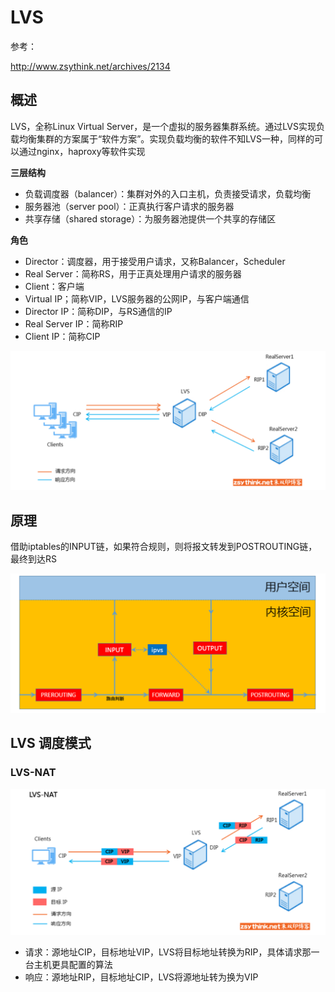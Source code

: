 # LVS

参考：

http://www.zsythink.net/archives/2134

## 概述

LVS，全称Linux Virtual Server，是一个虚拟的服务器集群系统。通过LVS实现负载均衡集群的方案属于“软件方案”。实现负载均衡的软件不知LVS一种，同样的可以通过nginx，haproxy等软件实现

**三层结构**

- 负载调度器（balancer）：集群对外的入口主机，负责接受请求，负载均衡
- 服务器池（server pool）：正真执行客户请求的服务器
- 共享存储（shared storage）：为服务器池提供一个共享的存储区

**角色**

- Director：调度器，用于接受用户请求，又称Balancer，Scheduler
- Real Server：简称RS，用于正真处理用户请求的服务器
- Client：客户端
- Virtual IP；简称VIP，LVS服务器的公网IP，与客户端通信
- Director IP：简称DIP，与RS通信的IP
- Real Server IP：简称RIP
- Client IP：简称CIP

<img src="..\..\imgs\_LVS\Snipaste_2020-11-22_13-40-23.png"/>

## 原理

借助iptables的INPUT链，如果符合规则，则将报文转发到POSTROUTING链，最终到达RS

<img src="..\..\imgs\_LVS\Snipaste_2020-11-22_17-47-05.png"/>

## LVS 调度模式

### LVS-NAT

<img src="..\..\imgs\_LVS\Snipaste_2020-11-22_13-50-25.png"/>

- 请求：源地址CIP，目标地址VIP，LVS将目标地址转换为RIP，具体请求那一台主机更具配置的算法
- 响应：源地址RIP，目标地址CIP，LVS将源地址转为换为VIP

